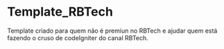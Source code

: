 # Template_RBTech

Template criado para quem não é premiun no RBTech e ajudar quem está fazendo o cruso de codeIgniter do canal RBTech.
